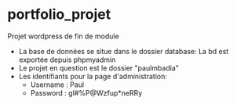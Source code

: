 # portfolio_projet
Projet wordpress de fin de module 
- La base de données se situe dans le dossier database: La bd est exportée depuis phpmyadmin
- Le projet en question est le dossier "paulmbadia"
- Les identifiants pour la page d'administration:
  - Username : Paul
  - Password : gI#%P@Wzfup*neRRy

